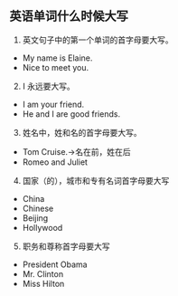 ## 英语单词什么时候大写
1. 英文句子中的第一个单词的首字母要大写。
 - My name is Elaine.
 - Nice to meet you.
2. I 永远要大写。
 - I am your friend.
 - He and I are good friends.
3. 姓名中，姓和名的首字母要大写。
 - Tom Cruise.->名在前，姓在后
 - Romeo and Juliet
4. 国家（的），城市和专有名词首字母要大写
 - China
 - Chinese
 - Beijing
 - Hollywood

5. 职务和尊称首字母要大写
 - President Obama
 - Mr. Clinton
 - Miss Hilton